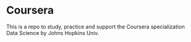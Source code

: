 # Coursera
This is a repo to study, practice and support the Coursera specialization Data Science by Johns Hopkins Univ.

